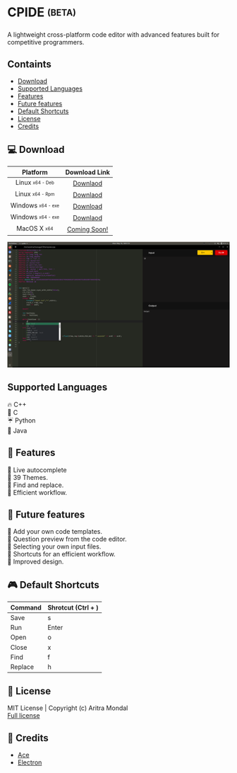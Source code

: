 # CPIDE <sub><sup>(BETA)</sub></sup>
A lightweight cross-platform code editor with advanced features built for competitive programmers.

## Containts
- [Download](https://github.com/aritra1999/CP-IDE#-download)
- [Supported Languages](https://github.com/aritra1999/CP-IDE#supported-languages)
- [Features](https://github.com/aritra1999/CP-IDE#supported-languages)
- [Future features](https://github.com/aritra1999/CP-IDE#-future-features)
- [Default Shortcuts](https://github.com/aritra1999/CP-IDE#-default-shortcuts)
- [License](https://github.com/aritra1999/CP-IDE#-license)
- [Credits](https://github.com/aritra1999/CP-IDE#-credits)

## 💻 Download 

| Platform   | Download Link |
|:-------------------:|:-----------------:|
|Linux <sub><sup>x64 - Deb</sub></sup>| [Downlaod](https://media.githubusercontent.com/media/aritra1999/CP-IDE/master/out/make/deb/x64/cpide_1.0.0_amd64.deb)|
|Linux <sub><sup>x64 - Rpm</sub></sup>| [Downlaod](https://media.githubusercontent.com/media/aritra1999/CP-IDE/master/out/make/deb/x64/cpide_1.0.0_amd64.rpm)|
|Windows <sub><sup>x64 - exe</sub></sup>| <a href="https://media.githubusercontent.com/media/aritra1999/CP-IDE/master/out/make/squirrel.windows/x64/cpide-1.0.0 Setup.exe">Download</a>|
|Windows <sub><sup>x64 - exe</sub></sup>| [Downlaod](https://media.githubusercontent.com/media/aritra1999/CP-IDE/master/out/make/squirrel.windows/x64/cpide-1.0.0-full.nupkg)|
|MacOS X <sub><sup>x64</sub></sup>| [Coming Soon!](#)|

![demo](src/assets/demo/demo.png)

##  Supported Languages 
🔥 C++ <br>
🌈 C <br>
☔ Python <br> 
🌊 Java <br>
  
## 🔮 Features
🧱 Live autocomplete <br>
🧪 39 Themes. <br>
🔪 Find and replace. <br>
🧲 Efficient workflow. <br>

## 📆 Future features 
📌 Add your own code templates. <br>
📌 Question preview from the code editor. <br>
📌 Selecting your own input files. <br>
📌 Shortcuts for an efficient workflow. <br>
📌 Improved design. <br>

## 🎮 Default Shortcuts

| Command  | Shrotcut (Ctrl + ) |
|---|---|
| Save | s |
| Run  | Enter |
| Open  | o |
| Close | x |
| Find | f |
| Replace | h | 

## 📁 License

MIT License | Copyright (c) Aritra Mondal <br>
[Full license](LICENSE.md)

## 🎁 Credits 
- [Ace](https://ace.c9.io/)
- [Electron](https://www.electronjs.org/)
